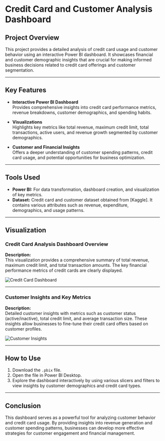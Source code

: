 # Credit Card and Customer Analysis Dashboard

## Project Overview
This project provides a detailed analysis of credit card usage and customer behavior using an interactive Power BI dashboard. It showcases financial and customer demographic insights that are crucial for making informed business decisions related to credit card offerings and customer segmentation.

---

## Key Features
- **Interactive Power BI Dashboard**  
  Provides comprehensive insights into credit card performance metrics, revenue breakdowns, customer demographics, and spending habits.
  
- **Visualizations**  
  Highlights key metrics like total revenue, maximum credit limit, total transactions, active users, and revenue growth segmented by customer demographics.

- **Customer and Financial Insights**  
  Offers a deeper understanding of customer spending patterns, credit card usage, and potential opportunities for business optimization.

---

## Tools Used
- **Power BI:** For data transformation, dashboard creation, and visualization of key metrics.
- **Dataset:** Credit card and customer dataset obtained from [Kaggle]. It contains various attributes such as revenue, expenditure, demographics, and usage patterns.

---

## Visualization

### Credit Card Analysis Dashboard Overview  
**Description:**  
This visualization provides a comprehensive summary of total revenue, maximum credit limit, and total transaction amounts. The key financial performance metrics of credit cards are clearly displayed.

![Credit Card Dashboard]([insert-image-link-here](https://github.com/usman8552/Credit-Card-and-Customer-Analysis-Dashboard/blob/main/%7B318C87A6-9273-48C7-B49F-79A334537C88%7D.png))

---

### Customer Insights and Key Metrics  
**Description:**  
Detailed customer insights with metrics such as customer status (active/inactive), total credit limit, and average transaction size. These insights allow businesses to fine-tune their credit card offers based on customer profiles.

![Customer Insights]([insert-image-link-here](https://github.com/usman8552/Credit-Card-and-Customer-Analysis-Dashboard/blob/main/%7B8D8A1E60-745A-414D-878C-82077F7B6EF4%7D.png))

---

## How to Use
1. Download the `.pbix` file.
2. Open the file in Power BI Desktop.
3. Explore the dashboard interactively by using various slicers and filters to view insights by customer demographics and credit card types.

---

## Conclusion
This dashboard serves as a powerful tool for analyzing customer behavior and credit card usage. By providing insights into revenue generation and customer spending patterns, businesses can develop more effective strategies for customer engagement and financial management.
